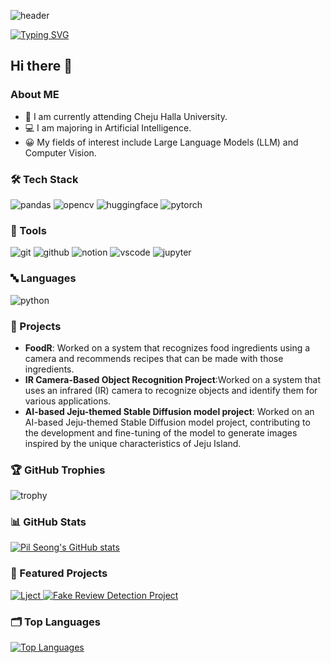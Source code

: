 ![header](https://capsule-render.vercel.app/api?type=waving&color=1D24CA&text=&animation=twinkling&height=80)

[![Typing SVG](https://readme-typing-svg.demolab.com?font=Alkatra&weight=500&size=45&duration=4000&pause=3&color=5356FF&center=false&vCenter=false&multiline=true&repeat=true&width=1000&height=100&lines=Welcome+to+Jaehyun's+GitHub!👋)](https://git.io/typing-svg)


<div>
    <h2>Hi there 👋</h2>
    <h3>About ME</h3>
    <ul>
        <li>🏫 I am currently attending Cheju Halla University.</li>
        <li>💻 I am majoring in Artificial Intelligence.</li>
        <li>😀 My fields of interest include Large Language Models (LLM) and Computer Vision.</li>
    </ul>
</div>
<!-- 이 부분은 주석입니다. 마크다운 문서에 표시되지 않습니다. -->

<div>
        <h3>🛠 Tech Stack</h3>
    <img src="https://img.shields.io/badge/pandas-150458.svg?style=for-the-badge&logo=pandas&logoColor=FFFFFF" alt="pandas" />
    <img src="https://img.shields.io/badge/opencv-5C3EE8.svg?style=for-the-badge&logo=opencv&logoColor=FFFFFF" alt="opencv" />
    <img src="https://img.shields.io/badge/huggingface-FFD21E.svg?style=for-the-badge&logo=huggingface&logoColor=FFFFFF" alt="huggingface" />
    <!--<img src="https://img.shields.io/badge/langchain-04B404.svg?style=for-the-badge&logo=langchain&logoColor=FFFFFF" alt="langchain" />-->
    <img src="https://img.shields.io/badge/pytorch-EE4C2C.svg?style=for-the-badge&logo=pytorch&logoColor=FFFFFF" alt="pytorch" />
    <!--<img src="https://img.shields.io/badge/transformers-FF6F00.svg?style=for-the-badge&logo=transformers&logoColor=FFFFFF" alt="transformers" />-->

</div>

<div>
    <h3>🔧 Tools</h3>
    <img src="https://img.shields.io/badge/git-F05032.svg?style=for-the-badge&logo=git&logoColor=FFFFFF" alt="git" />
    <img src="https://img.shields.io/badge/github-181717.svg?style=for-the-badge&logo=github&logoColor=FFFFFF" alt="github" />
    <img src="https://img.shields.io/badge/notion-FFFFFF.svg?style=for-the-badge&logo=notion&logoColor=000000" alt="notion" />
    <img src="https://img.shields.io/badge/vscode-007ACC.svg?style=for-the-badge&logo=visualstudiocode&logoColor=FFFFFF" alt="vscode" />
    <img src="https://img.shields.io/badge/jupyter-F37626.svg?style=for-the-badge&logo=jupyter&logoColor=FFFFFF" alt="jupyter" />
</div>

<div>
    <h3>🔤 Languages</h3>
    <img src="https://img.shields.io/badge/python-3776AB.svg?style=for-the-badge&logo=python&logoColor=FFFFFF" alt="python" />
</div>

<div>
    <h3>📂 Projects</h3>
    <ul>
        <li><strong>FoodR</strong>: Worked on a system that recognizes food ingredients using a camera and recommends recipes that can be made with those ingredients.</li>
        <li><strong> IR Camera-Based Object Recognition Project</strong>:Worked on a system that uses an infrared (IR) camera to recognize objects and identify them for various applications.</li>
        <li><strong> AI-based Jeju-themed Stable Diffusion model project</strong>: Worked on an AI-based Jeju-themed Stable Diffusion model project, contributing to the development and fine-tuning of the model to generate images inspired by the unique characteristics of Jeju Island.</li>
    </ul>
</div>

<div>
    <h3>🏆 GitHub Trophies</h3>
    <img src="https://github-profile-trophy.vercel.app/?username=maenjh&theme=onedark&no-frame=true&row=1&column=6" alt="trophy" />
</div>

<div>
    <h3>📊 GitHub Stats</h3>
    <a href="https://github.com/maenjh/github-readme-stats">
        <img src="https://github-readme-stats.vercel.app/api?username=maenjh&hide=stars&count_private=true&show_icons=true&theme=city_lights&hide_rank=true" alt="Pil Seong's GitHub stats" />
    </a>
</div>

<div>
    <h3>📂 Featured Projects</h3>
    <a href="https://github.comync">
        <img src="https://github-readme-stats.vercel.app/api/pin/?username=maenjh&repo=LectureSync&theme=city_lights" alt="Lject" />
    </a>
    <a href="https://github.com/maenjh/fake-review-detection">
        <img src="https://github-readme-stats.vercel.app/api/pin/?username=maenjh&repo=fake-review-detection&theme=city_lights" alt="Fake Review Detection Project" />
    </a>
</div>

<div>
    <h3>🗂 Top Languages</h3>
    <a href="https://github.com/maenjh/github-readme-stats">
        <img src="https://github-readme-stats.vercel.app/api/top-langs/?username=maenjh&layout=compact&theme=city_lights" alt="Top Languages" />
    </a>

  
<!--[![Top Langs](https://github-readme-stats.vercel.app/api/top-langs/?username=maenjh)](https://github.com/anuraghazra/github-readme-stats)
  


![Anurag's GitHub stats](https://github-readme-stats.vercel.app/api?username=maenjh&show_icons=true&theme=ambient_gradient)-->


